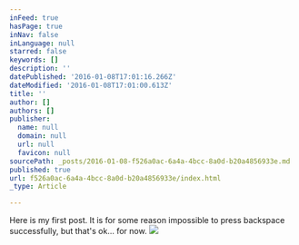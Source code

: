 ```yaml
---
inFeed: true
hasPage: true
inNav: false
inLanguage: null
starred: false
keywords: []
description: ''
datePublished: '2016-01-08T17:01:16.266Z'
dateModified: '2016-01-08T17:01:00.613Z'
title: ''
author: []
authors: []
publisher:
  name: null
  domain: null
  url: null
  favicon: null
sourcePath: _posts/2016-01-08-f526a0ac-6a4a-4bcc-8a0d-b20a4856933e.md
published: true
url: f526a0ac-6a4a-4bcc-8a0d-b20a4856933e/index.html
_type: Article

---
```

Here is my first post. It is for some reason impossible to press backspace successfully, but that's ok... for now.
![](https://the-grid-user-content.s3-us-west-2.amazonaws.com/0671ea24-e7a4-447e-b0d4-724851d0ac85.jpg)